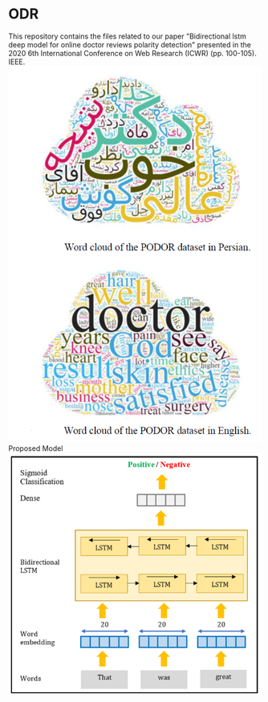 # ODR
This repository contains the files related to our paper "Bidirectional lstm deep model for online doctor reviews polarity detection" presented in 
the 2020 6th International Conference on Web Research (ICWR) (pp. 100-105). IEEE.
![Proposed model](https://github.com/mebasiri/ODR/blob/Pics/word%20cloud.PNG?raw=true)
Proposed Model
![Proposed model](https://github.com/mebasiri/ODR/blob/Pics/Proposed.PNG?raw=true)
